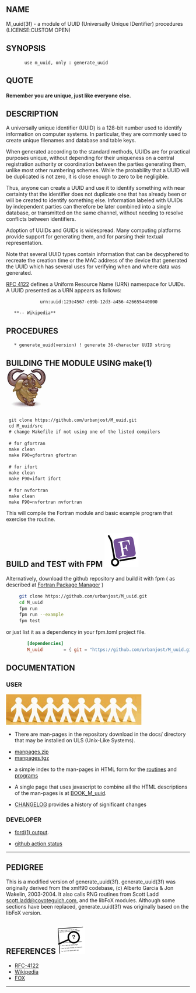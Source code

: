## NAME
   M_uuid(3f) - a module of UUID (Universally Unique IDentifier) procedures
   (LICENSE:CUSTOM OPEN)
## SYNOPSIS
```text
       use m_uuid, only : generate_uuid
```
## QUOTE
####   __Remember you are unique, just like everyone else__.

## DESCRIPTION
   A universally unique identifier (UUID) is a 128-bit number used to
   identify information on computer systems. In particular, they are
   commonly used to create unique filenames and database and table keys.

   When generated according to the standard methods, UUIDs are for
   practical purposes unique, without depending for their uniqueness
   on a central registration authority or coordination between the
   parties generating them, unlike most other numbering schemes. While
   the probability that a UUID will be duplicated is not zero, it is
   close enough to zero to be negligible.

   Thus, anyone can create a UUID and use it to identify something with
   near certainty that the identifier does not duplicate one that has
   already been or will be created to identify something else. Information
   labeled with UUIDs by independent parties can therefore be later
   combined into a single database, or transmitted on the same channel,
   without needing to resolve conflicts between identifiers.

   Adoption of UUIDs and GUIDs is widespread. Many computing platforms
   provide support for generating them, and for parsing their textual
   representation.

   Note that several UUID types contain information that can be decyphered
   to recreate the creation time or the MAC address of the device that
   generated the UUID which has several uses for verifying when and
   where data was generated.

   [RFC 4122](https://tools.ietf.org/html/rfc4122)
   defines a Uniform Resource Name (URN) namespace for UUIDs.
   A UUID presented as a URN appears as follows:
```text
             urn:uuid:123e4567-e89b-12d3-a456-426655440000
```
       **-- Wikipedia**

## PROCEDURES
       * generate_uuid(version) ! generate 36-character UUID string


## BUILDING THE MODULE USING make(1) ![gmake](docs/images/gnu.gif)
     git clone https://github.com/urbanjost/M_uuid.git
     cd M_uuid/src
     # change Makefile if not using one of the listed compilers
     
     # for gfortran
     make clean
     make F90=gfortran gfortran
     
     # for ifort
     make clean
     make F90=ifort ifort

     # for nvfortran
     make clean
     make F90=nvfortran nvfortran

This will compile the Fortran module and basic example
program that exercise the routine.

## BUILD and TEST with FPM ![-](docs/images/fpm_logo.gif)

   Alternatively, download the github repository and build it with
   fpm ( as described at [Fortran Package Manager](https://github.com/fortran-lang/fpm) )

   ```bash
        git clone https://github.com/urbanjost/M_uuid.git
        cd M_uuid
        fpm run
        fpm run --example
        fpm test
   ```

   or just list it as a dependency in your fpm.toml project file.

```toml
        [dependencies]
        M_uuid        = { git = "https://github.com/urbanjost/M_uuid.git" }
```

## DOCUMENTATION

### USER
![gmake](docs/images/manpages.gif)
   - There are man-pages in the repository download in the docs/ directory
     that may be installed on ULS (Unix-Like Systems).

   + [manpages.zip](https://urbanjost.github.io/M_uuid/manpages.zip)
   + [manpages.tgz](https://urbanjost.github.io/M_uuid/manpages.tgz)

   - a simple index to the man-pages in HTML form for the
   [routines](https://urbanjost.github.io/M_uuid/man3.html) 
   and [programs](https://urbanjost.github.io/M_uuid/man1.html) 

   - A single page that uses javascript to combine all the HTML
     descriptions of the man-pages is at 
     [BOOK_M_uuid](https://urbanjost.github.io/M_uuid/BOOK_M_uuid.html).

   - [CHANGELOG](docs/CHANGELOG.md) provides a history of significant changes

### DEVELOPER
   - [ford(1) output](https://urbanjost.github.io/M_uuid/fpm-ford/index.html).
<!--
   - [doxygen(1) output](https://urbanjost.github.io/M_uuid/doxygen_out/html/index.html).
-->
   - [github action status](docs/STATUS.md) 
---
## PEDIGREE
 This is a modified version of generate_uuid(3f).  generate_uuid(3f)
 was originally derived from the xmlf90 codebase, (c) Alberto Garcia &
 Jon Wakelin, 2003-2004.  It also calls RNG routines from Scott Ladd
 <scott.ladd@coyotegulch.com>, and the libFoX modules. Although some
 sections have been replaced, generate_uuid(3f) was originally based on
 the libFoX version.

## REFERENCES ![-](docs/images/ref.gif)

   * [RFC-4122](https://tools.ietf.org/html/rfc4122)
   * [Wikipedia](https://en.wikipedia.org/wiki/Universally_unique_identifier)
   * [FOX](http://fortranwiki.org/fortran/show/FoX)
---
